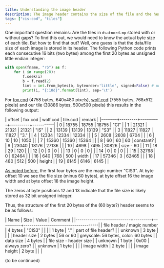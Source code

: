 ```yaml
---
title: Understanding the image header
description: The image header contains the size of the file and the header.
tags: ["cis-cod", "tiles"]
---
```


One important question remains: Are the tiles in `dsatnord.mp` stored
with or without gaps? To find this out, we would need to know the
actual byte size of each tile. But how to find that out? Well, one
guess is that the data/file size of each image is stored in its
header. The following Python code prints each consecutive 16 bits (two
bytes) among the first 20 bytes as unsigned little endian integer:

```python
with open(fname, "rb") as f:
    for i in range(20):
        f.seek(i)
        b = f.read(2)
        lint = int.from_bytes(b, byteorder='little', signed=False) # unsigned little endian
        print(i, "{:10d}".format(lint), sep='\t')
```

For [fox.cod](https://entropymine.com/samples/cod/fox.cod) (4758
bytes, 640x480 pixels),
[wolf.cod](https://entropymine.com/samples/cod/wolf.cod) (7555 bytes,
768x512 pixels) and our tile (30886 bytes, 500x500 pixels) this
results in the following output:

| offset | fox.cod | wolf.cod | tile.cod | remark    |
|--------+---------+----------+----------+-----------|
|      0 |   18755 |    18755 |    18755 | "CI"      |
|      1 |   21321 |    21321 |    21321 | "IS"      |
|      2 |   13139 |    13139 |    13139 | "S3"      |
|      3 |   11827 |    11827 |    11827 | "3."      |
|      4 |   12334 |    12334 |    12334 |           |
|      5 |    2608 |     2608 |     6704 |           |
|      6 |      10 |       10 |     1050 |           |
|      7 |   15360 |    15360 |    15364 |           |
|      8 |      60 |       60 |       60 | constant? |
|      9 |   23040 |    18176 |    27136 |           |
|     10 |    4698 |     7495 |    30826 | size - 60 |
|     11 |      18 |       29 |      120 |           |
|     12 |       0 |        0 |        0 |           |
|     13 |       0 |        0 |        0 |           |
|     14 |       0 |        0 |        0 |           |
|     15 |   32768 |        0 |    62464 |           |
|     16 |     640 |      768 |      500 | width     |
|     17 |   57346 |        3 |    62465 |           |
|     18 |     480 |      512 |      500 | height    |
|     19 |    6145 |     6146 |     6145 |           |

[As noted before](/2024/04/02/finding-the-tiles.html), the first four
bytes are the magic number "CIS3". At byte offset 10 we see the file
size (minus 60 bytes), at byte offset 16 the image width and at byte
offset 18 the image height.

The zeros at byte positions 12 and 13 indicate that the file size is
likely stored as 32 bit unsigned integer.

Thus, the structure of the first 20 bytes of the (60 byte?) header
seems to be as follows:

| Name                       | Size    | Value    | Comment                              |
|----------------------------+---------+----------+--------------------------------------|
| file header / magic number | 4 bytes | "CIS3"   |                                      |
|                            | 1 byte  | "."      | part of file header?                 |
| unknown                    | 3 byte  |          |                                      |
| header size                | 2 bytes | 56 or 60 | greyscale: 56 bytes, color: 60 bytes |
| data size                  | 4 bytes |          | file size - header size              |
| unknown                    | 1 byte  | 0x00     | always zero?                         |
| unknown                    | 1 byte  |          |                                      |
| image width                | 2 byte  |          |                                      |
| image height               | 2 byte  |          |                                      |

(to be continued)

